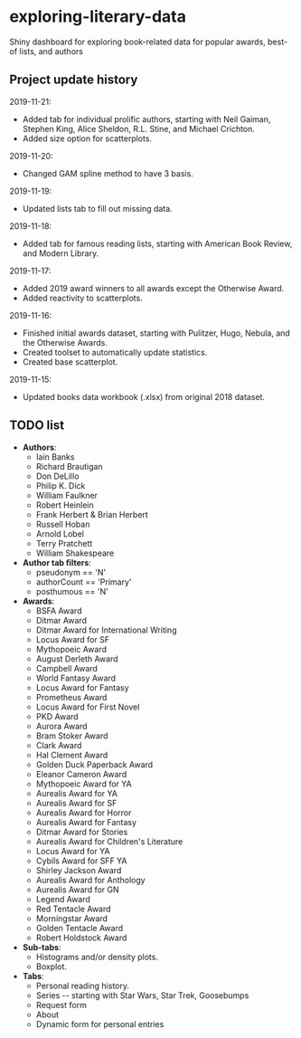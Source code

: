 # exploring-literary-data
Shiny dashboard for exploring book-related data for popular awards, best-of lists, and authors

## Project update history

2019-11-21: 
* Added tab for individual prolific authors, starting with Neil Gaiman, Stephen King, Alice Sheldon, R.L. Stine, and Michael Crichton.
* Added size option for scatterplots.

2019-11-20:
* Changed GAM spline method to have 3 basis.

2019-11-19:
* Updated lists tab to fill out missing data.

2019-11-18:
* Added tab for famous reading lists, starting with American Book Review, and Modern Library.

2019-11-17:
* Added 2019 award winners to all awards except the Otherwise Award.
* Added reactivity to scatterplots.

2019-11-16:
* Finished initial awards dataset, starting with Pulitzer, Hugo, Nebula, and the Otherwise Awards.
* Created toolset to automatically update statistics.
* Created base scatterplot.

2019-11-15:
* Updated books data workbook (.xlsx) from original 2018 dataset.

## TODO list

* **Authors**: 
  * Iain Banks
  * Richard Brautigan
  * Don DeLillo
  * Philip K. Dick
  * William Faulkner
  * Robert Heinlein
  * Frank Herbert & Brian Herbert
  * Russell Hoban
  * Arnold Lobel
  * Terry Pratchett
  * William Shakespeare
* **Author tab filters**: 
  * pseudonym == 'N'
  * authorCount == 'Primary'
  * posthumous == 'N'
* **Awards**:  
  * BSFA Award
  * Ditmar Award
  * Ditmar Award for International Writing
  * Locus Award for SF
  * Mythopoeic Award
  * August Derleth Award
  * Campbell Award
  * World Fantasy Award
  * Locus Award for Fantasy
  * Prometheus Award
  * Locus Award for First Novel
  * PKD Award
  * Aurora Award
  * Bram Stoker Award
  * Clark Award
  * Hal Clement Award
  * Golden Duck Paperback Award
  * Eleanor Cameron Award
  * Mythopoeic Award for YA
  * Aurealis Award for YA
  * Aurealis Award for SF
  * Aurealis Award for Horror
  * Aurealis Award for Fantasy
  * Ditmar Award for Stories
  * Aurealis Award for Children's Literature
  * Locus Award for YA
  * Cybils Award for SFF YA
  * Shirley Jackson Award
  * Aurealis Award for Anthology
  * Aurealis Award for GN
  * Legend Award
  * Red Tentacle Award
  * Morningstar Award
  * Golden Tentacle Award
  * Robert Holdstock Award
* **Sub-tabs**: 
  * Histograms and/or density plots.
  * Boxplot.
* **Tabs**: 
  * Personal reading history.
  * Series -- starting with Star Wars, Star Trek, Goosebumps
  * Request form
  * About
  * Dynamic form for personal entries
